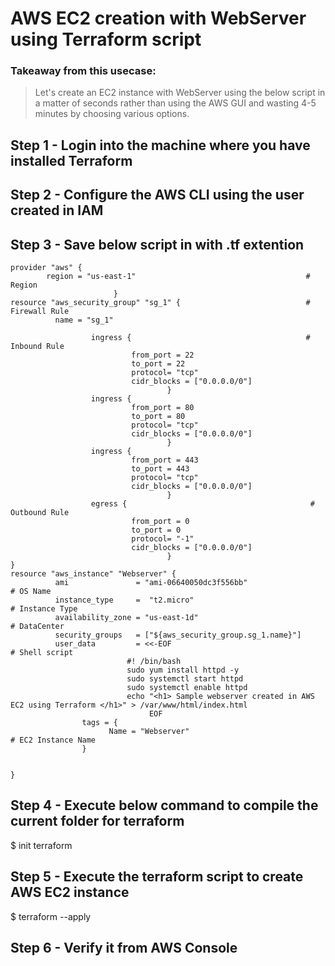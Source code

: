 # AWS EC2 creation with WebServer using Terraform script

### Takeaway from this usecase:

> Let's create an EC2 instance with WebServer using the below script in a matter of seconds rather than using the AWS GUI and wasting 4-5 minutes by choosing various options. 


## Step 1 - Login into the machine where you have installed Terraform
## Step 2 - Configure the AWS CLI using the user created in IAM
## Step 3 - Save below script in with .tf extention

```
provider "aws" {
        region = "us-east-1"                                      # Region
                       }
resource "aws_security_group" "sg_1" {                            # Firewall Rule                 
          name = "sg_1"

                  ingress {                                       # Inbound Rule
                           from_port = 22
                           to_port = 22
                           protocol= "tcp"
                           cidr_blocks = ["0.0.0.0/0"]
                                   }
                  ingress {
                           from_port = 80
                           to_port = 80
                           protocol= "tcp"
                           cidr_blocks = ["0.0.0.0/0"]
                                   }
                  ingress {
                           from_port = 443
                           to_port = 443
                           protocol= "tcp"
                           cidr_blocks = ["0.0.0.0/0"]
                                   }
                  egress {                                         # Outbound Rule
                           from_port = 0
                           to_port = 0
                           protocol= "-1"
                           cidr_blocks = ["0.0.0.0/0"]
                                   }
}
resource "aws_instance" "Webserver" {
          ami               = "ami-06640050dc3f556bb"                    # OS Name
          instance_type     =  "t2.micro"                                # Instance Type 
          availability_zone = "us-east-1d"                               # DataCenter
          security_groups   = ["${aws_security_group.sg_1.name}"]       
          user_data         = <<-EOF                                     # Shell script
                          #! /bin/bash
                          sudo yum install httpd -y
                          sudo systemctl start httpd
                          sudo systemctl enable httpd
                          echo "<h1> Sample webserver created in AWS EC2 using Terraform </h1>" > /var/www/html/index.html
                               EOF
				tags = {
                      Name = "Webserver"                                # EC2 Instance Name
                }
							   
							   
}

```
## Step 4 - Execute below command to compile the current folder for terraform  

$ init terraform

## Step 5 - Execute the terraform script to create AWS EC2 instance
$ terraform --apply 

## Step 6 - Verify it from AWS Console
